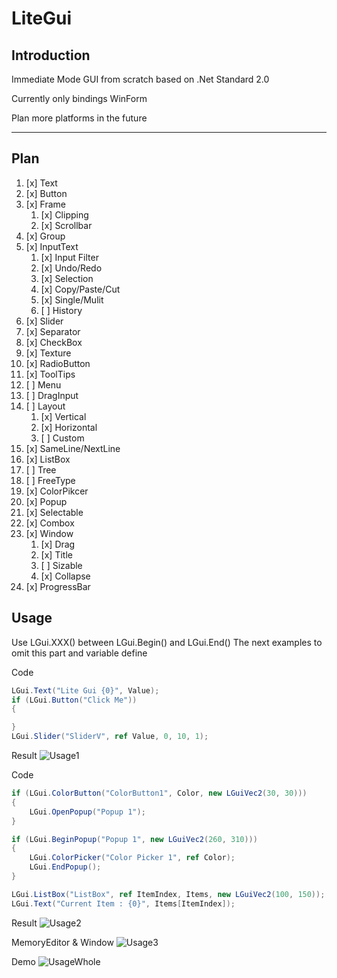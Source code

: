 # LiteGui

## Introduction

Immediate Mode GUI from scratch based on .Net Standard 2.0

Currently only bindings WinForm

Plan more platforms in the future

----

## Plan

1. [x] Text
2. [x] Button
3. [x] Frame
    1. [x] Clipping
    2. [x] Scrollbar
4. [x] Group
5. [x] InputText
    1. [x] Input Filter
    2. [x] Undo/Redo
    3. [x] Selection
    4. [x] Copy/Paste/Cut
    5. [x] Single/Mulit
    6. [ ] History
6. [x] Slider
7. [x] Separator
8. [x] CheckBox
9. [x] Texture
10. [x] RadioButton
11. [x] ToolTips
12. [ ] Menu
13. [ ] DragInput
14. [ ] Layout
    1. [x] Vertical
    2. [x] Horizontal
    3. [ ] Custom
15. [x] SameLine/NextLine
16. [x] ListBox
17. [ ] Tree
18. [ ] FreeType
19. [x] ColorPikcer
20. [x] Popup
21. [x] Selectable
22. [x] Combox
23. [x] Window
    1. [x] Drag
    2. [x] Title
    3. [ ] Sizable
    4. [x] Collapse
24. [x] ProgressBar

## Usage

Use LGui.XXX() between LGui.Begin() and LGui.End() The next examples to omit this part and variable define

Code
```c#
LGui.Text("Lite Gui {0}", Value);
if (LGui.Button("Click Me"))
{

}
LGui.Slider("SliderV", ref Value, 0, 10, 1);
```

Result
![Usage1](https://github.com/UnSkyToo/LiteGui/blob/master/Docs/Images/LiteGui_Usage_01.png)

Code
```c#
if (LGui.ColorButton("ColorButton1", Color, new LGuiVec2(30, 30)))
{
    LGui.OpenPopup("Popup 1");
}

if (LGui.BeginPopup("Popup 1", new LGuiVec2(260, 310)))
{
    LGui.ColorPicker("Color Picker 1", ref Color);
    LGui.EndPopup();
}

LGui.ListBox("ListBox", ref ItemIndex, Items, new LGuiVec2(100, 150));
LGui.Text("Current Item : {0}", Items[ItemIndex]);
```

Result
![Usage2](https://github.com/UnSkyToo/LiteGui/blob/master/Docs/Images/LiteGui_Usage_02.gif)

MemoryEditor & Window
![Usage3](https://github.com/UnSkyToo/LiteGui/blob/master/Docs/Images/LiteGui_Usage_03.gif)

Demo
![UsageWhole](https://github.com/UnSkyToo/LiteGui/blob/master/Docs/Images/LiteGui_Usage_Whole.gif)